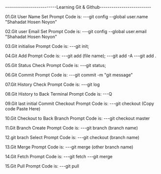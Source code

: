 --------------------------Learning Git & Github--------------------------

01.Git User Name Set Prompt Code is:
---git config --global user.name "Shahadat Hosen Noyon"

02.Git user Email Set Prompt Code is:
---git config --global user.email "Shahadat Hosen Noyon"

03.Git initialise Prompt Code is:
---git init;

04.Git Add Prompt Code is:
---git add (file name);
---git add -A
---git add .

05.Git Status Check Prompt Code is:
---git status;

06.Git Commit Prompt Code is:
---git commit -m "git message"

07.Git History Check Prompt Code is:
---git log

08.Git History to Back Terminal Prompt Code is:
---Q

09.Git last initial Commit Checkout Prompt Code is:
---git checkout (Copy code Paste Here)

10.Git Checkout to Back Branch Prompt Code is:
---git checkout master

11.Git Branch Create Prompt Code is:
---git branch (branch name)

12.git brach Select Prompt Code is:
---git checkout (branch name)

13.Git Merge Prompt Code is:
---git merge (other branch name)

14.Git Fetch Prompt Code is:
---git fetch
---git merge

15.Git Pull Prompt Code is:
---git pull
